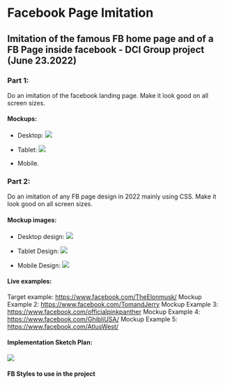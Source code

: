 # Facebook Page Imitation

## Imitation of the famous FB home page and of a FB Page inside facebook - DCI Group project (June 23.2022)

### Part 1:

Do an imitation of the facebook landing page.
Make it look good on all screen sizes.

#### Mockups:

- Desktop:
  ![](Landing%20Page%20Design/Screenshot%202022-06-24%20at%2009-16-34%20Screenshot.png)

- Tablet:
  ![](Landing%20Page%20Design/Screenshot%202022-06-24%20at%2009-17-09%20Screenshot.png)

- Mobile.

### Part 2:

Do an imitation of any FB page design in 2022 mainly using CSS.
Make it look good on all screen sizes.

#### Mockup images:

- Desktop design:
  ![](Design/DesktopDesign.png)

- Tablet Design:
  ![](Design/Tablet%20Design.png)

- Mobile Design:
  ![](Design/Mobile%20Design.png)

#### Live examples:

Target example: https://www.facebook.com/TheElonmusk/
Mockup Example 2: https://www.facebook.com/TomandJerry
Mockup Example 3: https://www.facebook.com/officialpinkpanther
Mockup Example 4: https://www.facebook.com/GhibliUSA/
Mockup Example 5: https://www.facebook.com/AtlusWest/

#### Implementation Sketch Plan:

![](Design%20Sketches/DesignSketchIMG1.jpg) [](Design%20Sketches)

#### FB Styles to use in the project

[](styles.md)
